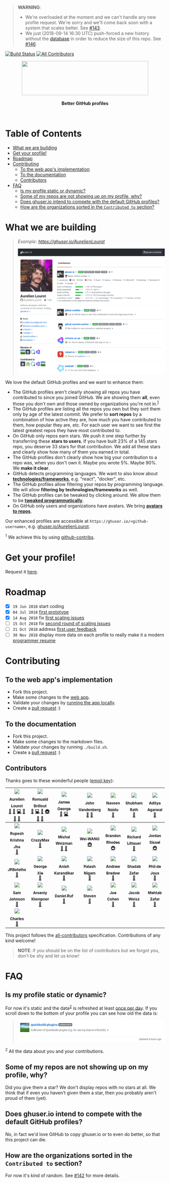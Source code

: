 <!-- issue143 -->
> **WARNING**:
> * We're overloaded at the moment and we can't handle any new profile request. We're sorry and
>   we'll come back soon with a system that scales better. See
>   [#143](https://github.com/ghuser-io/ghuser.io/issues/143).
> * We just (2018-09-14 16:30 UTC) push-forced a new history without the
>   [database](https://github.com/ghuser-io/db) in order to reduce the size of this repo. See
>   [#146](https://github.com/ghuser-io/ghuser.io/issues/146).

[![Build Status](https://travis-ci.org/ghuser-io/ghuser.io.svg?branch=master)](https://travis-ci.org/ghuser-io/ghuser.io)
[![All Contributors](https://img.shields.io/badge/all_contributors-29-orange.svg?style=flat-square)](#contributors)

<p align="center">
  <a href="https://ghuser.io">
    <img src="https://rawgit.com/ghuser-io/ghuser.io/master/docs/logo.png"
         width="400" height="108" />
  </a>
</p>
<p align="center">
  <b>Better GitHub profiles</b>
</p>
<br />

# Table of Contents

<!-- toc -->

- [What we are building](#what-we-are-building)
- [Get your profile!](#get-your-profile)
- [Roadmap](#roadmap)
- [Contributing](#contributing)
  * [To the web app's implementation](#to-the-web-apps-implementation)
  * [To the documentation](#to-the-documentation)
  * [Contributors](#contributors)
- [FAQ](#faq)
  * [Is my profile static or dynamic?](#is-my-profile-static-or-dynamic)
  * [Some of my repos are not showing up on my profile, why?](#some-of-my-repos-are-not-showing-up-on-my-profile-why)
  * [Does ghuser.io intend to compete with the default GitHub profiles?](#does-ghuserio-intend-to-compete-with-the-default-github-profiles)
  * [How are the organizations sorted in the `Contributed to` section?](#how-are-the-organizations-sorted-in-the-contributed-to-section)

<!-- tocstop -->

# What we are building

> *Example: https://ghuser.io/AurelienLourot*
>
> ![screenshot](docs/screenshot.png)

We love the default GitHub profiles and we want to enhance them:

* The GitHub profiles aren't clearly showing all repos you have contributed to since you joined
  GitHub. We are showing them **all**, even those you don't own and those owned by organizations
  you're not in.<sup>[1](#footnote1)</sup>
* The GitHub profiles are listing all the repos you own but they sort them only by age of the
  latest commit. We prefer to **sort repos** by a combination of how active they are, how much you
  have contributed to them, how popular they are, etc. For each user we want to see first the latest
  greatest repos they have most contributed to.
* On GitHub only repos earn stars. We push it one step further by transferring these **stars to
  users**. If you have built 23% of a 145 stars repo, you deserve 33 stars for that contribution. We
  add all these stars and clearly show how many of them you earned in total.
* The GitHub profiles don't clearly show how big your contribution to a repo was, when you don't own
  it. Maybe you wrote 5%. Maybe 90%. We **make it clear**.
* GitHub detects programming languages. We want to also know about
  [**technologies/frameworks**](docs/repo-settings.md), e.g. "react", "docker", etc.
* The GitHub profiles allow filtering your repos by programming language. We will allow **filtering
  by technologies/frameworks** as well.
* The GitHub profiles can be tweaked by clicking around. We allow them to be
  [**tweaked programmatically**](docs/user-settings.md).
* On GitHub only users and organizations have avatars. We bring
  [**avatars to repos**](docs/repo-settings.md).

Our enhanced profiles are accessible at `https://ghuser.io/<github-username>`, e.g.
[ghuser.io/AurelienLourot](https://ghuser.io/AurelienLourot).

<a name="footnote1"><sup>1</sup></a> We achieve this by using [github-contribs](https://github.com/ghuser-io/github-contribs).

# Get your profile!

Request it [here](https://ghuser.io/login).

# Roadmap

* [x] `19 Jun 2018` start coding
* [x] `04 Jul 2018` [first prototype](https://github.com/ghuser-io/ghuser.io/milestone/1)
* [x] `14 Aug 2018` fix
      [first scaling issues](https://github.com/ghuser-io/ghuser.io/milestone/4)
* [ ] `15 Oct 2018` fix
      [second round of scaling issues](https://github.com/ghuser-io/ghuser.io/milestone/5)
* [ ] `31 Oct 2018` address
      [first user feedback](https://github.com/ghuser-io/ghuser.io/milestone/3)
* [ ] `30 Nov 2018` display more data on each profile to really make it a modern
      [programmer resume](https://github.com/ghuser-io/ghuser.io/milestone/2)

# Contributing

## To the web app's implementation

* Fork this project.
* Make some changes to the [web app](reframe/).
* Validate your changes by [running the app locally](reframe/README.md#run-locally).
* Create a [pull request](https://github.com/ghuser-io/ghuser.io/compare) :)

## To the documentation

* Fork this project.
* Make some changes to the markdown files.
* Validate your changes by running `./build.sh`.
* Create a [pull request](https://github.com/ghuser-io/ghuser.io/compare) :)

## Contributors

Thanks goes to these wonderful people ([emoji key](https://github.com/kentcdodds/all-contributors#emoji-key)):

<!-- ALL-CONTRIBUTORS-LIST:START - Do not remove or modify this section -->
<!-- prettier-ignore -->
| [<img src="https://avatars1.githubusercontent.com/u/11795312?v=4" width="100px;"/><br /><sub><b>Aurelien Lourot</b></sub>](https://ghuser.io/AurelienLourot)<br />[💬](#question-AurelienLourot "Answering Questions") [🐛](https://github.com/ghuser-io/ghuser.io/issues?q=author%3AAurelienLourot "Bug reports") [💻](https://github.com/ghuser-io/ghuser.io/commits?author=AurelienLourot "Code") [📖](https://github.com/ghuser-io/ghuser.io/commits?author=AurelienLourot "Documentation") [🤔](#ideas-AurelienLourot "Ideas, Planning, & Feedback") [👀](#review-AurelienLourot "Reviewed Pull Requests") | [<img src="https://avatars2.githubusercontent.com/u/1005638?v=4" width="100px;"/><br /><sub><b>Romuald Brillout</b></sub>](https://twitter.com/brillout)<br />[🐛](https://github.com/ghuser-io/ghuser.io/issues?q=author%3Abrillout "Bug reports") [💻](https://github.com/ghuser-io/ghuser.io/commits?author=brillout "Code") [🤔](#ideas-brillout "Ideas, Planning, & Feedback") [🚇](#infra-brillout "Infrastructure (Hosting, Build-Tools, etc)") [👀](#review-brillout "Reviewed Pull Requests") [💬](#question-brillout "Answering Questions") | [<img src="https://avatars2.githubusercontent.com/u/25279263?v=4" width="100px;"/><br /><sub><b>James George</b></sub>](https://ghuser.io/jamesgeorge007)<br />[🐛](https://github.com/ghuser-io/ghuser.io/issues?q=author%3Ajamesgeorge007 "Bug reports") [💻](https://github.com/ghuser-io/ghuser.io/commits?author=jamesgeorge007 "Code") | [<img src="https://avatars1.githubusercontent.com/u/15092?v=4" width="100px;"/><br /><sub><b>John Vandenberg</b></sub>](https://jayvdb.github.io/)<br />[🐛](https://github.com/ghuser-io/ghuser.io/issues?q=author%3Ajayvdb "Bug reports") [🤔](#ideas-jayvdb "Ideas, Planning, & Feedback") | [<img src="https://avatars1.githubusercontent.com/u/30195193?v=4" width="100px;"/><br /><sub><b>Naveen Naidu</b></sub>](https://github.com/Naveenaidu)<br />[🐛](https://github.com/ghuser-io/ghuser.io/issues?q=author%3ANaveenaidu "Bug reports") | [<img src="https://avatars3.githubusercontent.com/u/15799589?v=4" width="100px;"/><br /><sub><b>Shubham Rath</b></sub>](https://sr6033.github.io/)<br />[🐛](https://github.com/ghuser-io/ghuser.io/issues?q=author%3Asr6033 "Bug reports") | [<img src="https://avatars1.githubusercontent.com/u/15871340?v=4" width="100px;"/><br /><sub><b>Aditya Agarwal</b></sub>](http://adi.surge.sh)<br />[📝](#blog-itaditya "Blogposts") |
| :---: | :---: | :---: | :---: | :---: | :---: | :---: |
| [<img src="https://avatars1.githubusercontent.com/u/31209617?v=4" width="100px;"/><br /><sub><b>Rupesh Krishna Jha</b></sub>](https://www.linkedin.com/in/rupesh-jha-7aab6b155/)<br />[🐛](https://github.com/ghuser-io/ghuser.io/issues?q=author%3ARupeshiya "Bug reports") | [<img src="https://avatars2.githubusercontent.com/u/1951866?v=4" width="100px;"/><br /><sub><b>CrazyMax</b></sub>](https://github.com/crazy-max)<br />[🐛](https://github.com/ghuser-io/ghuser.io/issues?q=author%3Acrazy-max "Bug reports") | [<img src="https://avatars2.githubusercontent.com/u/16784959?v=4" width="100px;"/><br /><sub><b>Michal Weizman</b></sub>](http://hakabuk.com)<br />[🐛](https://github.com/ghuser-io/ghuser.io/issues?q=author%3Azurda "Bug reports") [🤔](#ideas-zurda "Ideas, Planning, & Feedback") | [<img src="https://avatars1.githubusercontent.com/u/12212282?v=4" width="100px;"/><br /><sub><b>Wei WANG</b></sub>](https://www.marsrainbow.cn)<br />[🚇](#infra-tianshanghong "Infrastructure (Hosting, Build-Tools, etc)") | [<img src="https://avatars1.githubusercontent.com/u/166162?v=4" width="100px;"/><br /><sub><b>Brandon Rhodes</b></sub>](http://rhodesmill.org/brandon)<br />[🚇](#infra-brandon-rhodes "Infrastructure (Hosting, Build-Tools, etc)") | [<img src="https://avatars3.githubusercontent.com/u/910753?v=4" width="100px;"/><br /><sub><b>Richard Littauer</b></sub>](https://burntfen.com)<br />[🤔](#ideas-RichardLitt "Ideas, Planning, & Feedback") | [<img src="https://avatars1.githubusercontent.com/u/131818?v=4" width="100px;"/><br /><sub><b>Jordan Sissel</b></sub>](http://www.semicomplete.com/)<br />[🚇](#infra-jordansissel "Infrastructure (Hosting, Build-Tools, etc)") |
| [<img src="https://avatars2.githubusercontent.com/u/19894116?v=4" width="100px;"/><br /><sub><b>JPBotelho</b></sub>](https://github.com/JPBotelho)<br />[🤔](#ideas-JPBotelho "Ideas, Planning, & Feedback") | [<img src="https://avatars2.githubusercontent.com/u/3104386?v=4" width="100px;"/><br /><sub><b>George Xie</b></sub>](http://xiegeo.com)<br />[🤔](#ideas-xiegeo "Ideas, Planning, & Feedback") | [<img src="https://avatars0.githubusercontent.com/u/357499?v=4" width="100px;"/><br /><sub><b>Anish Karandikar</b></sub>](https://github.com/anishkny)<br />[🤔](#ideas-anishkny "Ideas, Planning, & Feedback") | [<img src="https://avatars0.githubusercontent.com/u/21367710?v=4" width="100px;"/><br /><sub><b>Palash Nigam</b></sub>](https://www.linkedin.com/in/palash25/)<br />[📝](#blog-palash25 "Blogposts") | [<img src="https://avatars0.githubusercontent.com/u/96793?v=4" width="100px;"/><br /><sub><b>Andrew Bredow</b></sub>](http://andrewbredow.com)<br />[🤔](#ideas-andrewbredow "Ideas, Planning, & Feedback") | [<img src="https://avatars0.githubusercontent.com/u/1449512?v=4" width="100px;"/><br /><sub><b>Shadab Zafar</b></sub>](http://dufferzafar.github.io)<br />[🤔](#ideas-dufferzafar "Ideas, Planning, & Feedback") | [<img src="https://avatars2.githubusercontent.com/u/633283?v=4" width="100px;"/><br /><sub><b>Phil de Joux</b></sub>](https://github.com/philderbeast)<br />[🤔](#ideas-philderbeast "Ideas, Planning, & Feedback") |
| [<img src="https://avatars3.githubusercontent.com/u/1855021?v=4" width="100px;"/><br /><sub><b>Sam Johnson</b></sub>](https://github.com/sam0x17)<br />[🤔](#ideas-sam0x17 "Ideas, Planning, & Feedback") | [<img src="https://avatars2.githubusercontent.com/u/22138672?v=4" width="100px;"/><br /><sub><b>Arseniy Klempner</b></sub>](https://github.com/adklempner)<br />[🤔](#ideas-adklempner "Ideas, Planning, & Feedback") | [<img src="https://avatars1.githubusercontent.com/u/827205?v=4" width="100px;"/><br /><sub><b>Daniel Ruf</b></sub>](https://daniel-ruf.de)<br />[🤔](#ideas-DanielRuf "Ideas, Planning, & Feedback") | [<img src="https://avatars1.githubusercontent.com/u/229881?v=4" width="100px;"/><br /><sub><b>Steven</b></sub>](https://www.ceriously.com)<br />[🤔](#ideas-styfle "Ideas, Planning, & Feedback") | [<img src="https://avatars0.githubusercontent.com/u/1803556?v=4" width="100px;"/><br /><sub><b>Joe Cohen</b></sub>](https://joecohens.com)<br />[🤔](#ideas-joecohens "Ideas, Planning, & Feedback") | [<img src="https://avatars0.githubusercontent.com/u/4399499?v=4" width="100px;"/><br /><sub><b>Jacob Weisz</b></sub>](http://www.jacobweisz.com)<br />[🤔](#ideas-ocdtrekkie "Ideas, Planning, & Feedback") | [<img src="https://avatars3.githubusercontent.com/u/16623935?v=4" width="100px;"/><br /><sub><b>Mehtab Zafar</b></sub>](http://mzfr.github.io)<br />[🤔](#ideas-mzfr "Ideas, Planning, & Feedback") |
| [<img src="https://avatars3.githubusercontent.com/u/4883293?v=4" width="100px;"/><br /><sub><b>Charles</b></sub>](https://github.com/wowawiwa)<br />[🤔](#ideas-wowawiwa "Ideas, Planning, & Feedback") |
<!-- ALL-CONTRIBUTORS-LIST:END -->

This project follows the [all-contributors](https://github.com/kentcdodds/all-contributors)
specification. Contributions of any kind welcome!

> **NOTE**: if you should be on the list of contributors but we forgot you, don't be shy and let us
> know!

# FAQ

## Is my profile static or dynamic?

For now it's static and the data<sup>[2](#footnote2)</sup> is refreshed at least
[once per day](https://github.com/ghuser-io/db). If you scroll down to the bottom of your profile you can see how old
the data is:

> ![screenshot](docs/screenshot-data-age.png)

<a name="footnote2"><sup>2</sup></a> All the data about you and your contributions.

## Some of my repos are not showing up on my profile, why?

Did you give them a star? We don't display repos with no stars at all. We think that if even you
haven't given them a star, then you probably aren't proud of them (yet).

## Does ghuser.io intend to compete with the default GitHub profiles?

No, in fact we'd love GitHub to copy ghuser.io or to even do better, so that this project can die.

## How are the organizations sorted in the `Contributed to` section?

For now it's kind of random. See
[#142](https://github.com/ghuser-io/ghuser.io/issues/142#issuecomment-419743403) for more
details.
